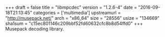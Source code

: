 +++
draft = false
title = "libmpcdec"
version = "1.2.6-4"
date = "2016-09-18T21:13:45"
categories = ['multimedia']
upstreamurl = "http://musepack.net/"
arch = "x86_64"
size = "28556"
usize = "134669"
sha1sum = "c15ec801146c209bbf52fd60632cfc8b8d54ffd0"
+++
Musepack decoding library.